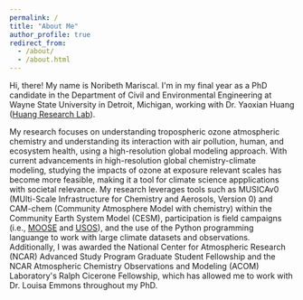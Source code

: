 ```yaml
---
permalink: /
title: "About Me"
author_profile: true
redirect_from: 
  - /about/
  - /about.html
---
```


Hi, there! My name is Noribeth Mariscal. I'm in my final year as a PhD candidate in the Department of Civil and Environmental Engineering at Wayne State University in Detroit, Michigan, working with Dr. Yaoxian Huang ([Huang Research Lab](https://www.huanglabwayne.com/)). 

My research focuses on understanding tropospheric ozone atmospheric chemistry and understanding its interaction with air pollution, human, and ecosystem health, using a high-resolution global modeling approach. With current advancements in high-resolution global chemistry-climate modeling, studying the impacts of ozone at exposure relevant scales has become more feasible, making it a tool for climate science appplications with societal relevance. My research leverages tools such as MUSICAv0 (MUlti-Scale Infrastructure for Chemistry and Aerosols, Version 0) and CAM-chem (Community Atmosphere Model with chemistry) within the Community Earth System Model (CESM), participation is field campaigns (i.e., [MOOSE](https://www-air.larc.nasa.gov/missions/moose/) and [USOS](https://csl.noaa.gov/groups/csl7/measurements/2024usos/)), and the use of the Python programming languange to work with large climate datasets and observations. Additionally, I was awarded the National Center for Atmospheric Research (NCAR) Advanced Study Program Graduate Student Fellowship and the NCAR Atmospheric Chemistry Observations and Modeling (ACOM) Laboratory's Ralph Cicerone Fellowship, which has allowed me to work with Dr. Louisa Emmons throughout my PhD. 
